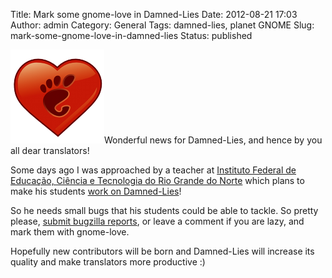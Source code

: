 Title: Mark some gnome-love in Damned-Lies
Date: 2012-08-21 17:03
Author: admin
Category: General
Tags: damned-lies, planet GNOME
Slug: mark-some-gnome-love-in-damned-lies
Status: published

[<img src="./wp-content/uploads/2007/12/gnomelovelogo.png" title="logotip del GNOME Love" class="alignright size-full wp-image-259" width="150" height="150" />](./wp-content/uploads/2007/12/gnomelovelogo.png)Wonderful news for Damned-Lies, and hence by you all dear translators!

Some days ago I was approached by a teacher at [Instituto Federal de Educação, Ciência e Tecnologia do Rio Grande do Norte](http://portal2.ifrn.edu.br/curraisnovos "Website of the Brasilian Institute") which plans to make his students [work on Damned-Lies](http://docente.ifrn.edu.br/adorilsonbezerra/disciplinas/2012.1/desenvolvimento-web/projetos "Website describing the course objectives")!

So he needs small bugs that his students could be able to tackle. So pretty please, [submit bugzilla reports](https://bugzilla.gnome.org/enter_bug.cgi?product=damned-lies "Form to submit bug reports to Damned-Lies"), or leave a comment if you are lazy, and mark them with gnome-love.

Hopefully new contributors will be born and Damned-Lies will increase its quality and make translators more productive :)
